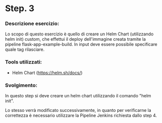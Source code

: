 
# Step. 3
### Descrizione esercizio:

Lo scopo di questo esercizio è quello di creare un Helm Chart (utilizzando helm init) custom, che effettui il deploy dell'immagine creata tramite la pipeline flask-app-example-build. In input deve essere possibile specificare quale tag rilasciare. 

### Tools utilizzati:
- Helm Chart (https://helm.sh/docs/)

### Svolgimento:
In questo step si deve creare un helm chart utilizzando il comando "helm init". 

Lo stesso verrà modificato successivamente, in quanto per verificarne la correttezza è necessario utilizzare la Pipeline Jenkins richiesta dallo step 4.
